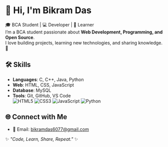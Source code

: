 # 👋 Hi, I'm Bikram Das  
🎓 BCA Student | 💻 Developer | 🚀 Learner <br>
I’m a BCA student passionate about **Web Development, Programming, and Open Source**.  
I love building projects, learning new technologies, and sharing knowledge. 🌱 <br>
## 🛠️ Skills
- **Languages**: C, C++, Java, Python  
- **Web**: HTML, CSS, JavaScript  
- **Database**: MySQL  
- **Tools**: Git, GitHub, VS Code  <br>
![HTML5](https://img.icons8.com/color/48/html-5--v1.png) 
![CSS3](https://img.icons8.com/color/48/css3.png) 
![JavaScript](https://img.icons8.com/color/48/javascript.png) 
![Python](https://img.icons8.com/color/48/python.png) <br>
## 🌐 Connect with Me
- 📧 Email: bikramdas6077@gmail.com <br>


✨ *"Code, Learn, Share, Repeat."* ✨






